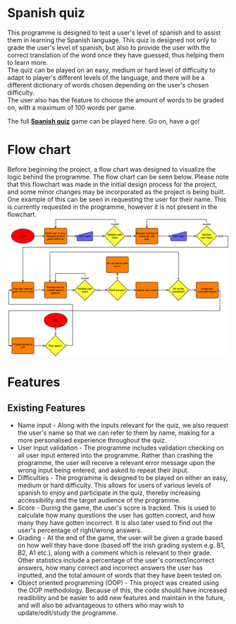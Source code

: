 # Spanish quiz
This programme is designed to test a user's level of spanish and to assist them in learning the Spanish language. This quiz is designed not only to grade the user's level of spanish, but also to provide the user with the correct translation of the word once they have guessed, thus helping them to learn more.  
The quiz can be played on an easy, medium or hard level of difficulty to adapt to player's different levels of the language, and there will be a different dictionary of words chosen depending on the user's chosen difficulty.  
The user also has the feature to choose the amount of words to be graded on, with a maximum of 100 words per game.  

The full **[Spanish quiz](<!-- Add Heroku project link here later -->)** game can be played here. Go on, have a go!
# Flow chart
Before beginning the project, a flow chart was designed to visualize the logic behind the programme. The flow chart can be seen below. Please note that this flowchart was made in the initial design process for the project, and some minor changes may be incorporated as the project is being built. One example of this can be seen in requesting the user for their name. This is currently requested in the programme, however it is not present in the flowchart.  
![Spanish quiz flowchart](assets/flow-charts/spanish-quiz-flowchart.drawio.png "Spanish quiz flowchart")

# Features
## Existing Features
 - Name input - Along with the inputs relevant for the quiz, we also request the user's name so that we can refer to them by name, making for a more personalised experience throughout the quiz.
 - User input validation - The programme includes validation checking on all user input entered into the programme. Rather than crashing the programme, the user will receive a relevant error message upon the wrong input being entered, and asked to repeat their input.
 - Difficulties - The programme is designed to be played on either an easy, medium or hard difficulty. This allows for users of various levels of spanish to enjoy and participate in the quiz, thereby increasing accessibility and the target audience of the programme.
 - Score - During the game, the user's score is tracked. This is used to calculate how many questions the user has gotten correct, and how many they have gotten incorrect. It is also later used to find out the user's percentage of right/wrong answers.
 - Grading - At the end of the game, the user will be given a grade based on how well they have done (based off the irish grading system e.g. B1, B2, A1 etc.), along with a comment which is relevant to their grade. Other statistics include a percentage of the user's correct/incorrect answers, how many correct and incorrect answers the user has inputted, and the total amount of words that they have been tested on.
 - Object oriented programming (OOP) - This project was created using the OOP methodology. Because of this, the code should have increased readibility and be easier to add new features and maintain in the future, and will also be advantageous to others who may wish to update/edit/study the programme.
<!-- ![CI logo](https://codeinstitute.s3.amazonaws.com/fullstack/ci_logo_small.png)

Welcome Conor,

This is the Code Institute student template for deploying your third portfolio project, the Python command-line project. The last update to this file was: **August 17, 2021**

## Reminders

* Your code must be placed in the `run.py` file
* Your dependencies must be placed in the `requirements.txt` file
* Do not edit any of the other files or your code may not deploy properly

## Creating the Heroku app

When you create the app, you will need to add two buildpacks from the _Settings_ tab. The ordering is as follows:

1. `heroku/python`
2. `heroku/nodejs`

You must then create a _Config Var_ called `PORT`. Set this to `8000`

If you have credentials, such as in the Love Sandwiches project, you must create another _Config Var_ called `CREDS` and paste the JSON into the value field.

Connect your GitHub repository and deploy as normal.

## Constraints

The deployment terminal is set to 80 columns by 24 rows. That means that each line of text needs to be 80 characters or less otherwise it will be wrapped onto a second line.

-----
Happy coding! -->